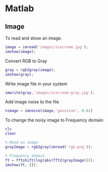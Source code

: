 # Matlab

## Image

To read and show an image.

```matlab
image = imread('images/icecream.jpg');
imshow(image);
```

Convert RGB to Gray

```matlab
gray = rgb2gray(image);
imshow(gray);
```

Write image file in your system

```matlab
imwrite(gray,'images/icecream-gray.jpg');
```

Add image noise to the file

```matlab
nimage = imnoise(image,'gaussian', 0.01)
```

To change the noisy image to Frequency domain

```matlab
clc 
clear

% Read an image
grayImage = rgb2gray(imread('rgb.png')); 

% Frequency domain
ft = fftshift(log(abs(fft2(grayImage)))); 
imshow(ft, []);
```

